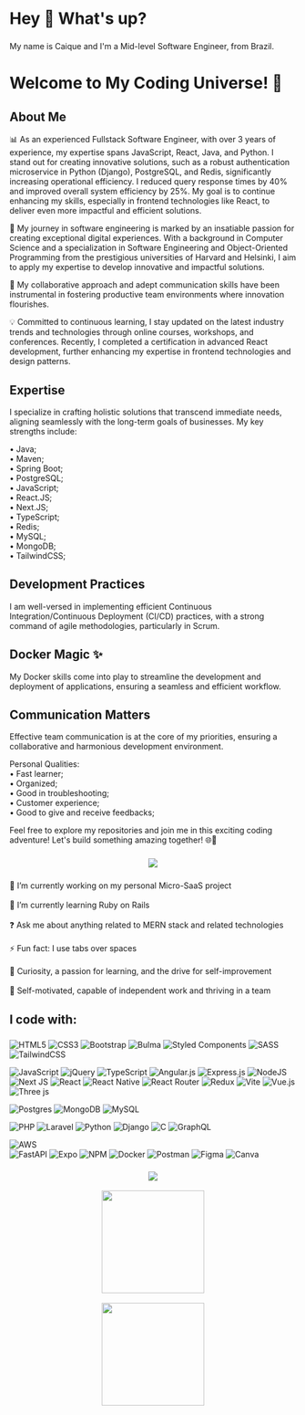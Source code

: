 <h1 align="left">Hey 👋 What's up?</h1>

###

<p align="left">My name is Caique and I'm a Mid-level Software Engineer, from Brazil.</p>

###

# Welcome to My Coding Universe! 🚀

## About Me

📊 As an experienced Fullstack Software Engineer, with over 3 years of experience, my expertise spans JavaScript, React, Java, and Python. I stand out for creating innovative solutions, such as a robust authentication microservice in Python (Django), PostgreSQL, and Redis, significantly increasing operational efficiency. I reduced query response times by 40% and improved overall system efficiency by 25%. My goal is to continue enhancing my skills, especially in frontend technologies like React, to deliver even more impactful and efficient solutions.

🔎 My journey in software engineering is marked by an insatiable passion for creating exceptional digital experiences. With a background in Computer Science and a specialization in Software Engineering and Object-Oriented Programming from the prestigious universities of Harvard and Helsinki, I aim to apply my expertise to develop innovative and impactful solutions.

📖 My collaborative approach and adept communication skills have been instrumental in fostering productive team environments where innovation flourishes.

💡 Committed to continuous learning, I stay updated on the latest industry trends and technologies through online courses, workshops, and conferences. Recently, I completed a certification in advanced React development, further enhancing my expertise in frontend technologies and design patterns.

## Expertise

I specialize in crafting holistic solutions that transcend immediate needs, aligning seamlessly with the long-term goals of businesses. My key strengths include:

• Java; <br>
• Maven; <br>
• Spring Boot; <br>
• PostgreSQL; <br>
• JavaScript; <br>
• React.JS; <br>
• Next.JS; <br>
• TypeScript; <br>
• Redis;  <br>
• MySQL; <br>
• MongoDB; <br>
• TailwindCSS;  <br>

## Development Practices

I am well-versed in implementing efficient Continuous Integration/Continuous Deployment (CI/CD) practices, with a strong command of agile methodologies, particularly in Scrum.

## Docker Magic ✨

My Docker skills come into play to streamline the development and deployment of applications, ensuring a seamless and efficient workflow.

## Communication Matters

Effective team communication is at the core of my priorities, ensuring a collaborative and harmonious development environment. <br>

Personal Qualities: <br>
• Fast learner; <br>
• Organized; <br>
• Good in troubleshooting; <br>
• Customer experience; <br>
• Good to give and receive feedbacks; <br>

Feel free to explore my repositories and join me in this exciting coding adventure! Let's build something amazing together! 🌐🔧


###

<div align="center">
  <img src="https://profile-counter.glitch.me/devCaiquedePaula/count.svg?"  />
</div>

###

<p align="left">🔭 I’m currently working on my personal Micro-SaaS project <br><br>🌱 I’m currently learning Ruby on Rails<br><br>❓ Ask me about anything related to MERN stack and related technologies<br><br>⚡ Fun fact: I use tabs over spaces<br><br> 🧠 Curiosity, a passion for learning, and the drive for self-improvement<br><br>
🌱 Self-motivated, capable of independent work and thriving in a team</p>

###

<h2 align="left">I code with:</h2>

###

<div align="left">

  ![HTML5](https://img.shields.io/badge/html5-%23E34F26.svg?style=for-the-badge&logo=html5&logoColor=white) 
  ![CSS3](https://img.shields.io/badge/css3-%231572B6.svg?style=for-the-badge&logo=css3&logoColor=white) 
  ![Bootstrap](https://img.shields.io/badge/bootstrap-%238511FA.svg?style=for-the-badge&logo=bootstrap&logoColor=white) 
  ![Bulma](https://img.shields.io/badge/bulma-00D0B1?style=for-the-badge&logo=bulma&logoColor=white) 
  ![Styled Components](https://img.shields.io/badge/styled--components-DB7093?style=for-the-badge&logo=styled-components&logoColor=white)
  ![SASS](https://img.shields.io/badge/SASS-hotpink.svg?style=for-the-badge&logo=SASS&logoColor=white) 
  ![TailwindCSS](https://img.shields.io/badge/tailwindcss-%2338B2AC.svg?style=for-the-badge&logo=tailwind-css&logoColor=white) 

  ![JavaScript](https://img.shields.io/badge/javascript-%23323330.svg?style=for-the-badge&logo=javascript&logoColor=%23F7DF1E) 
  ![jQuery](https://img.shields.io/badge/jquery-%230769AD.svg?style=for-the-badge&logo=jquery&logoColor=white)
  ![TypeScript](https://img.shields.io/badge/typescript-%23007ACC.svg?style=for-the-badge&logo=typescript&logoColor=white)
  ![Angular.js](https://img.shields.io/badge/angular.js-%23E23237.svg?style=for-the-badge&logo=angularjs&logoColor=white) 
  ![Express.js](https://img.shields.io/badge/express.js-%23404d59.svg?style=for-the-badge&logo=express&logoColor=%2361DAFB) 
  ![NodeJS](https://img.shields.io/badge/node.js-6DA55F?style=for-the-badge&logo=node.js&logoColor=white) 
  ![Next JS](https://img.shields.io/badge/Next-black?style=for-the-badge&logo=next.js&logoColor=white) 
  ![React](https://img.shields.io/badge/react-%2320232a.svg?style=for-the-badge&logo=react&logoColor=%2361DAFB) 
  ![React Native](https://img.shields.io/badge/react_native-%2320232a.svg?style=for-the-badge&logo=react&logoColor=%2361DAFB) 
  ![React Router](https://img.shields.io/badge/React_Router-CA4245?style=for-the-badge&logo=react-router&logoColor=white)
  ![Redux](https://img.shields.io/badge/redux-%23593d88.svg?style=for-the-badge&logo=redux&logoColor=white) 
  ![Vite](https://img.shields.io/badge/vite-%23646CFF.svg?style=for-the-badge&logo=vite&logoColor=white) 
  ![Vue.js](https://img.shields.io/badge/vue.js-%2335495e.svg?style=for-the-badge&logo=vuedotjs&logoColor=%234FC08D) 
  ![Three js](https://img.shields.io/badge/threejs-black?style=for-the-badge&logo=three.js&logoColor=white) 

  ![Postgres](https://img.shields.io/badge/postgres-%23316192.svg?style=for-the-badge&logo=postgresql&logoColor=white) 
  ![MongoDB](https://img.shields.io/badge/MongoDB-%234ea94b.svg?style=for-the-badge&logo=mongodb&logoColor=white)
  ![MySQL](https://img.shields.io/badge/mysql-%2300000f.svg?style=for-the-badge&logo=mysql&logoColor=white) 

  ![PHP](https://img.shields.io/badge/php-%23777BB4.svg?style=for-the-badge&logo=php&logoColor=white) 
  ![Laravel](https://img.shields.io/badge/laravel-%23FF2D20.svg?style=for-the-badge&logo=laravel&logoColor=white) 
  ![Python](https://img.shields.io/badge/python-3670A0?style=for-the-badge&logo=python&logoColor=ffdd54) 
  ![Django](https://img.shields.io/badge/django-%23092E20.svg?style=for-the-badge&logo=django&logoColor=white) 
  ![C](https://img.shields.io/badge/c-%2300599C.svg?style=for-the-badge&logo=c&logoColor=white)
  ![GraphQL](https://img.shields.io/badge/-GraphQL-E10098?style=for-the-badge&logo=graphql&logoColor=white) 

  ![AWS](https://img.shields.io/badge/AWS-%23FF9900.svg?style=for-the-badge&logo=amazon-aws&logoColor=white)  
  ![FastAPI](https://img.shields.io/badge/FastAPI-005571?style=for-the-badge&logo=fastapi) 
  ![Expo](https://img.shields.io/badge/expo-1C1E24?style=for-the-badge&logo=expo&logoColor=#D04A37) 
  ![NPM](https://img.shields.io/badge/NPM-%23CB3837.svg?style=for-the-badge&logo=npm&logoColor=white) 
  ![Docker](https://img.shields.io/badge/docker-%230db7ed.svg?style=for-the-badge&logo=docker&logoColor=white) 
  ![Postman](https://img.shields.io/badge/Postman-FF6C37?style=for-the-badge&logo=postman&logoColor=white) 
  ![Figma](https://img.shields.io/badge/figma-%23F24E1E.svg?style=for-the-badge&logo=figma&logoColor=white) 
  ![Canva](https://img.shields.io/badge/Canva-%2300C4CC.svg?style=for-the-badge&logo=Canva&logoColor=white)
  
</div>

###

<div align="center">
  
  ![](https://github-readme-stats.vercel.app/api/top-langs/?username=devCaiquedePaula&theme=dark&hide_border=false&include_all_commits=false&count_private=false&layout=compact)<br/><br/>
  <img align="center" src="http://github-profile-summary-cards.vercel.app/api/cards/stats?username=devCaiquedePaula&theme=2077" height="180em" /><br/><br/>
  <img align="center" src="http://github-profile-summary-cards.vercel.app/api/cards/profile-details?username=devCaiquedePaula&theme=2077" height="180em" /><br/>
  
</div>

###

###

